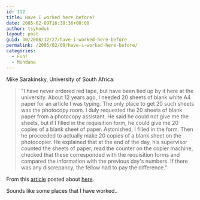 ```yaml
---
id: 112
title: Have I worked here before?
date: 2005-02-09T16:38:36+00:00
author: tsykoduk
layout: post
guid: 30/2008/12/27/have-i-worked-here-before
permalink: /2005/02/09/have-i-worked-here-before/
categories:
  - Fun!
  - Mundane
---
```

Mike Sarakinsky, University of South Africa:

>"I have never ordered red tape, but have been tied up by it here at the university. About 12 years ago, I needed 20 sheets of blank white A4 paper for an article I was typing. The only place to get 20 such sheets was the photocopy room. I duly requested the 20 sheets of blank paper from a photocopy assistant. He said he could not give me the sheets, but if I filled in the requisition form, he could give me 20 copies of a blank sheet of paper. Astonished, I filled in the form. Then he proceeded to actually make 20 copies of a blank sheet on the photocopier. He explained that at the end of the day, his supervisor counted the sheets of paper, read the counter on the copier machine, checked that these corresponded with the requisition forms and compared the information with the previous day's numbers. If there was any discrepancy, the fellow had to pay the difference."

From this <a href=http://education.guardian.co.uk/egweekly/story/0,,1402413,00.html>article</a> posted about <a href=http://improbable.typepad.com/improbable_research_whats/2005/02/guardian_column.html>here</a>.

Sounds like some places that I have worked..